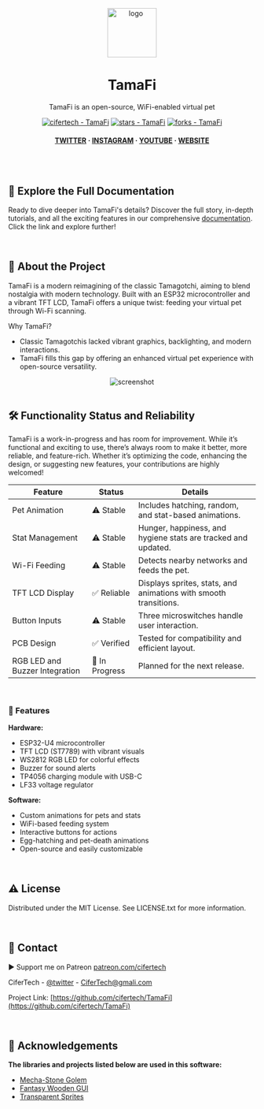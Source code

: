 <div align="center">

  <img src="https://user-images.githubusercontent.com/62047147/195847997-97553030-3b79-4643-9f2c-1f04bba6b989.png" alt="logo" width="100" height="auto" />
  
  <h1> TamaFi </h1>
  <p> TamaFi is an open-source, WiFi-enabled virtual pet </p>


<!-- Badges -->
<a href="https://github.com/cifertech/TamaFi" title="Go to GitHub repo"><img src="https://img.shields.io/static/v1?label=cifertech&message=TamaFi&color=white&logo=github" alt="cifertech - TamaFi"></a>
<a href="https://github.com/cifertech/TamaFi"><img src="https://img.shields.io/github/stars/cifertech/TamaFi?style=social" alt="stars - TamaFi"></a>
<a href="https://github.com/cifertech/TamaFi"><img src="https://img.shields.io/github/forks/cifertech/TamaFi?style=social" alt="forks - TamaFi"></a>

   
<h4>
    <a href="https://twitter.com/techcifer">TWITTER</a>
  <span> · </span>
    <a href="https://www.instagram.com/cifertech/">INSTAGRAM</a>
  <span> · </span>
    <a href="https://www.youtube.com/@techcifer">YOUTUBE</a>
  <span> · </span>
    <a href="https://cifertech.net/">WEBSITE</a>
  </h4>
</div>

<br />


<div>&nbsp;</div>


## 📖 Explore the Full Documentation

Ready to dive deeper into TamaFi's details? Discover the full story, in-depth tutorials, and all the exciting features in our comprehensive [documentation](https://cifertech.net/nrfbox-your-all-in-one-gadget-for-ble-and-2-4ghz-networks/). Click the link and explore further!
  
<div>&nbsp;</div>

<!-- About the Project -->
## :star2: About the Project
TamaFi is a modern reimagining of the classic Tamagotchi, aiming to blend nostalgia with modern technology. Built with an ESP32 microcontroller and a vibrant TFT LCD, TamaFi offers a unique twist: feeding your virtual pet through Wi-Fi scanning.

Why TamaFi?
- Classic Tamagotchis lacked vibrant graphics, backlighting, and modern interactions.
- TamaFi fills this gap by offering an enhanced virtual pet experience with open-source versatility.

<div align="center"> 
  <img src="https://github.com/user-attachments/assets/a794684d-21be-4686-9882-417a9f257f73" alt="screenshot" width="Auto" height="Auto" />
</div>


<div>&nbsp;</div>


<h2>🛠 Functionality Status and Reliability</h2>

TamaFi is a work-in-progress and has room for improvement. While it’s functional and exciting to use, there’s always room to make it better, more reliable, and feature-rich. Whether it’s optimizing the code, enhancing the design, or suggesting new features, your contributions are highly welcomed!

<table>
  <thead>
    <tr>
      <th>Feature</th>
      <th>Status</th>
      <th>Details</th>
    </tr>
  </thead>
  <tbody>
    <tr>
      <td>Pet Animation</td>
      <td>⚠ Stable</td>
      <td>Includes hatching, random, and stat-based animations.</td>
    </tr>
    <tr>
      <td>Stat Management</td>
      <td>⚠ Stable</td>
      <td>Hunger, happiness, and hygiene stats are tracked and updated.</td>
    </tr>
    <tr>
      <td>Wi-Fi Feeding</td>
      <td>⚠ Stable</td>
      <td>Detects nearby networks and feeds the pet.</td>
    </tr>
    <tr>
      <td>TFT LCD Display</td>
      <td>✅ Reliable</td>
      <td>Displays sprites, stats, and animations with smooth transitions.</td>
    </tr>
    <tr>
      <td>Button Inputs</td>
      <td>⚠ Stable</td>
      <td>Three microswitches handle user interaction.</td>
    </tr>
    <tr>
      <td>PCB Design</td>
      <td>✅ Verified</td>
      <td>Tested for compatibility and efficient layout.</td>
    </tr>
    <tr>
      <td>RGB LED and Buzzer Integration</td>
      <td>🚧 In Progress</td>
      <td>Planned for the next release.</td>
    </tr>
  </tbody>
</table>


<div>&nbsp;</div>


<!-- Features -->
### 🎯 Features

**Hardware:**

- ESP32-U4 microcontroller
- TFT LCD (ST7789) with vibrant visuals
- WS2812 RGB LED for colorful effects
- Buzzer for sound alerts
- TP4056 charging module with USB-C
- LF33 voltage regulator

**Software:**

- Custom animations for pets and stats
- WiFi-based feeding system
- Interactive buttons for actions
- Egg-hatching and pet-death animations
- Open-source and easily customizable

<div>&nbsp;</div>

<!-- License -->
## :warning: License

Distributed under the MIT License. See LICENSE.txt for more information.

<div>&nbsp;</div>

<!-- Contact -->
## :handshake: Contact

▶ Support me on Patreon [patreon.com/cifertech](https://www.patreon.com/cifertech)

CiferTech - [@twitter](https://twitter.com/techcifer) - CiferTech@gmali.com

Project Link: [https://github.com/cifertech/TamaFi](https://github.com/cifertech/TamaFi)

<div>&nbsp;</div>

<!-- Acknowledgments -->
## :gem: Acknowledgements 

**The libraries and projects listed below are used in this software:**
 - [Mecha-Stone Golem](https://darkpixel-kronovi.itch.io/mecha-golem-free)
 - [Fantasy Wooden GUI](https://kanekizlf.itch.io/fantasy-wooden-gui-free)
 - [Transparent Sprites](https://github.com/VolosR/SpritesTuT)



